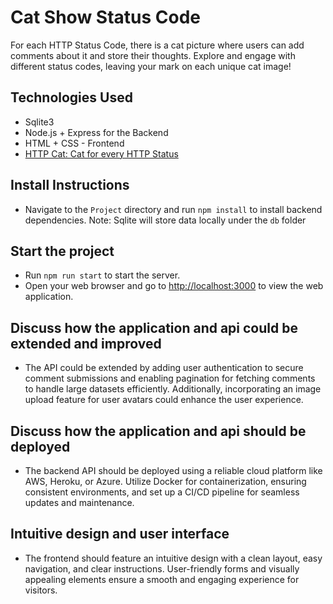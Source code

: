 # Cat Show Status Code
For each HTTP Status Code, there is a cat picture where users can add comments about it and store their thoughts. Explore and engage with different status codes, leaving your mark on each unique cat image!

## Technologies Used
- Sqlite3
- Node.js + Express for the Backend
- HTML + CSS - Frontend
- [HTTP Cat: Cat for every HTTP Status](https://http.cat/)

## Install Instructions
  - Navigate to the `Project` directory and run `npm install` to install backend dependencies. Note: Sqlite will store data locally under the `db` folder

## Start the project
  - Run `npm run start` to start the server.
  - Open your web browser and go to [http://localhost:3000](http://localhost:3000) to view the web application.

## Discuss how the application and api could be extended and improved
- The API could be extended by adding user authentication to secure comment submissions and enabling pagination for fetching comments to handle large datasets efficiently. Additionally, incorporating an image upload feature for user avatars could enhance the user experience.

## Discuss how the application and api should be deployed

- The backend API should be deployed using a reliable cloud platform like AWS, Heroku, or Azure. Utilize Docker for containerization, ensuring consistent environments, and set up a CI/CD pipeline for seamless updates and maintenance.

## Intuitive design and user interface

- The frontend should feature an intuitive design with a clean layout, easy navigation, and clear instructions. User-friendly forms and visually appealing elements ensure a smooth and engaging experience for visitors.
